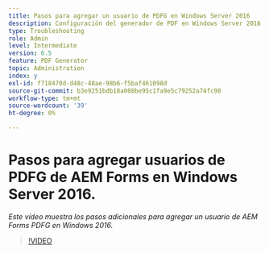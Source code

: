 ```yaml
---
title: Pasos para agregar un usuario de PDFG en Windows Server 2016
description: Configuración del generador de PDF en Windows Server 2016
type: Troubleshooting
role: Admin
level: Intermediate
version: 6.5
feature: PDF Generator
topic: Administration
index: y
exl-id: f718470d-d48c-48ae-98b6-f5baf461098d
source-git-commit: b3e9251bdb18a008be95c1fa9e5c79252a74fc98
workflow-type: tm+mt
source-wordcount: '39'
ht-degree: 0%

---
```


# Pasos para agregar usuarios de PDFG de AEM Forms en Windows Server 2016.

*Este vídeo muestra los pasos adicionales para agregar un usuario de AEM Forms PDFG en Windows 2016.*

>[!VIDEO](https://video.tv.adobe.com/v/335479?quality=12&learn=on)
